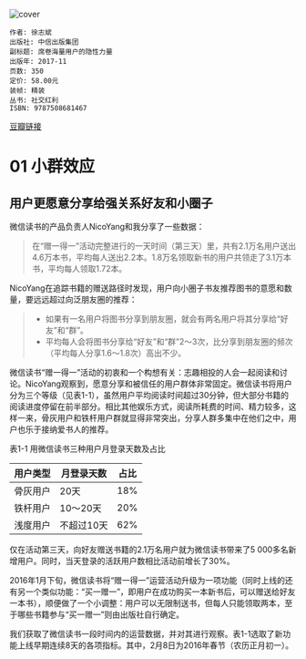 ![cover](https://img1.doubanio.com/view/subject/s/public/s29621947.jpg)

    作者: 徐志斌
    出版社: 中信出版集团
    副标题: 席卷海量用户的隐性力量
    出版年: 2017-11
    页数: 350
    定价: 58.00元
    装帧: 精装
    丛书: 社交红利
    ISBN: 9787508681467

[豆瓣链接](https://book.douban.com/subject/27168595/)



# 01 小群效应
## 用户更愿意分享给强关系好友和小圈子
微信读书的产品负责人NicoYang和我分享了一些数据：

>在“赠一得一”活动完整进行的一天时间（第三天）里，共有2.1万名用户送出4.6万本书，平均每人送出2.2本。1.8万名领取新书的用户共领走了3.1万本书，平均每人领取1.72本。

NicoYang在追踪书籍的赠送路径时发现，用户向小圈子书友推荐图书的意愿和数量，要远远超过向泛朋友圈的推荐：

>- 如果有一名用户将图书分享到朋友圈，就会有两名用户将其分享给“好友”和“群”。
>- 平均每人会将图书分享给“好友”和“群”2～3次，比分享到朋友圈的频次（平均每人分享1.6～1.8次）高出不少。

微信读书“赠一得一”活动的初衷和一个构想有关：志趣相投的人会一起阅读和讨论。NicoYang观察到，愿意分享和被信任的用户群体非常固定。微信读书将用户分为三个等级（见表1-1），虽然用户平均阅读时间超过30分钟，但大部分书籍的阅读进度停留在前半部分。相比其他娱乐方式，阅读所耗费的时间、精力较多，这样一来，骨灰用户和铁杆用户群就显得非常突出，分享人群多集中在他们之中，用户也乐于接纳爱书人的推荐。

表1-1 用微信读书三种用户月登录天数及占比

用户类型 | 月登录天数 | 占比
-----|-------|---
骨灰用户 | 20天 | 18%
铁杆用户 | 10～20天 | 20%
浅度用户 | 不超过10天 | 62%

仅在活动第三天，向好友赠送书籍的2.1万名用户就为微信读书带来了5 000多名新增用户。同时，当天登录的活跃用户数相比活动前增长了30%。

2016年1月下旬，微信读书将“赠一得一”运营活动升级为一项功能（同时上线的还有另一个类似功能：“买一赠一”，即用户在成功购买一本新书后，可以赠送给好友一本书），顺便做了一个小调整：用户可以无限制送书，但每人只能领取两本，至于哪些书籍参与“买一赠一”则由出版社自行确定。

我们获取了微信读书一段时间内的运营数据，并对其进行观察。表1-1选取了新功能上线早期连续8天的各项指标。其中，2月8日为2016年春节（农历正月初一）。



